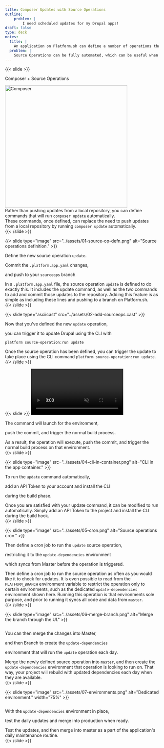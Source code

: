 ```yaml
---
title: Composer Updates with Source Operations
outline:
    problem: |
        I need scheduled updates for my Drupal apps!
draft: false
type: deck
notes:
  title: |
    An application on Platform.sh can define a number of operations that can be applied to its source code.
  problem: |
    Source Operations can be fully automated, which can be useful when projects need scheduled updates applied to their applications.
---
```


{{< slide >}}
<p>Composer + Source Operations</p>
<div class="two-col-svg">
  <div><img src="../assets/composer-logo.png" class="plain" width="400px" alt="Composer" /></div>
  <div>Rather than pushing updates from a local repository, you can define commands that will run <code>composer update</code> automatically.</div>
</div>

<aside class="notes">
  These commands, once defined, can replace the need to push updates from a local repository by running <code>composer update</code> automatically.
</aside>
{{< /slide >}}

{{< slide type="image" src="../assets/01-source-op-defn.png" alt="Source operations definition." >}}
<p>Define the new source operation <code>update</code>.</p>
<p>Commit the <code>.platform.app.yaml</code> changes,</p>
<p>and push to your <code>sourceops</code> branch.</p>

<aside class="notes">
  In a <code>.platform.app.yaml</code> file, the source operation <code>update</code> is defined to do exactly this. It includes the update
  command, as well as the two commands to add and commit those updates to the repository. Adding this feature is as simple as including these  
  lines and pushing to a branch on Platform.sh.
</aside>
{{< /slide >}}

{{< slide type="asciicast" src="../assets/02-add-sourceops.cast" >}}
<p>Now that you've defined the new <code>update</code> operation,</p>
<p>you can trigger it to update Drupal using the CLI with</p>
<p><code>platform source-operation:run update</code></p>

<aside class="notes">
  Once the source operation has been defined, you can trigger the update to take place using the CLI command
  <code>platform source-operation:run update</code>.
</aside>
{{< /slide >}}

{{< slide >}}
<video width="60%" data-autoplay muted playsinline>
  <source src="../assets/03-console-sourceops.mp4" type="video/mp4">
</video>
<p>The command will launch for the environment,</p>
<p>push the commit, and trigger the normal build process.</p>

<aside class="notes">
  As a result, the operation will execute, push the commit, and trigger the normal build process on that environment.
</aside>
{{< /slide >}}

{{< slide type="image" src="../assets/04-cli-in-container.png" alt="CLI in the app container." >}}
<p>To run the <code>update</code> command automatically,</p>
<p>add an API Token to your account and install the CLI</p>
<p>during the build phase.</p>

<aside class="notes">
  Once you are satisfied with your update command, it can be modified to run automatically. Simply add an API Token to the project
  and install the CLI during the build hook.
</aside>
{{< /slide >}}

{{< slide type="image" src="../assets/05-cron.png" alt="Source operations cron." >}}
<p>Then define a cron job to run the <code>update</code> source operation,</p>
<p>restricting it to the <code>update-dependencies</code> environment</p>
<p>which syncs from Master before the operation is triggered.</p>

<aside class="notes">
  Then define a cron job to run the source operation as often as you would like it to check for updates. It is even possible
  to read from the <code>PLATFORM_BRANCH</code> environment variable to restrict the operation only to certain environments, such
  as the dedicated <code>update-dependencies</code> environment shown here. Running this operation is that environments sole purpose,
  and prior to running it syncs all code and data from <code>master</code>.
</aside>
{{< /slide >}}

{{< slide type="image" src="../assets/06-merge-branch.png" alt="Merge the branch through the UI." >}}
<p style="margin-top: 2em;">You can then merge the changes into Master,</p>
<p>and then Branch to create the <code>update-dependencies</code></p>
<p>environment that will run the <code>update</code> operation each day.</p>

<aside class="notes">
  Merge the newly defined source operation into <code>master</code>, and then create the <code>update-dependencies</code> environment that operation
  is looking to run on. That way, your project will rebuild with updated dependencies each day when they are available.
</aside>
{{< /slide >}}

{{< slide type="image" src="../assets/07-environments.png" alt="Dedicated environment." width="75%" >}}
<p style="margin-top: 2em;">With the <code>update-dependencies</code> environment in place,</p>
<p>test the daily updates and merge into production when ready.</p>

<aside class="notes">
  Test the updates, and then merge into master as a part of the application's daily maintenance routine.
</aside>
{{< /slide >}}
